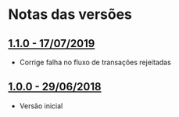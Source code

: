 # Notas das versões

## [1.1.0 - 17/07/2019](https://github.com/vindi/vindi-opencart3/releases/tag/1.1.0)
- Corrige falha no fluxo de transações rejeitadas


## [1.0.0 - 29/06/2018](https://github.com/vindi/vindi-opencart3/releases/tag/1.0.0)
- Versão inicial
